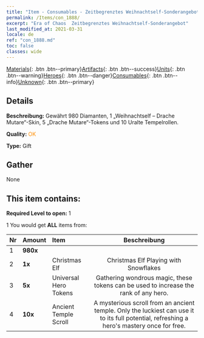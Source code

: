 ```yaml
---
title: "Item - Consumables - Zeitbegrenztes Weihnachtself-Sonderangebot"
permalink: /Items/con_1888/
excerpt: "Era of Chaos  Zeitbegrenztes Weihnachtself-Sonderangebot"
last_modified_at: 2021-03-31
locale: de
ref: "con_1888.md"
toc: false
classes: wide
---
```

 [Materials](/de/Items/){: .btn .btn--primary}[Artifacts](/de/Items/Artifacts/){: .btn .btn--success}[Units](/de/Items/Units/){: .btn .btn--warning}[Heroes](/de/Items/Heroes/){: .btn .btn--danger}[Consumables](/de/Items/Consumables/){: .btn .btn--info}[Unknown](/de/Items/Unknown/){: .btn .btn--primary}

## Details
 **Beschreibung:** Gewährt 980 Diamanten, 1 „Weihnachtself – Drache Mutare“-Skin, 5 „Drache Mutare“-Tokens und 10 Uralte Tempelrollen.

 **Quality:** <span style="color: #FF8C00">OK</span>

 **Type:** Gift

## Gather

  None

## This item contains:

 **Required Level to open:** 1

 1 You would get **ALL** items  from:

  | Nr | Amount |     Item    | Beschreibung |
  |:---|:-------|:------------|:-----------:|
  | 1 |  **980x** | <i class="fas fa-gem"/> |  | 
  | 2 |  **1x** | Christmas Elf | Christmas Elf Playing with Snowflakes  | 
  | 3 |  **5x** | Universal Hero Tokens | Gathering wondrous magic, these tokens can be used to increase the rank of any hero.  | 
  | 4 |  **10x** | Ancient Temple Scroll | A mysterious scroll from an ancient temple. Only the luckiest can use it to its full potential, refreshing a hero's mastery once for free.  | 
